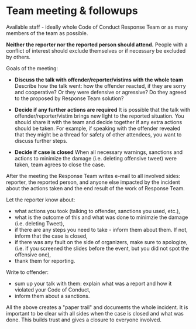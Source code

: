 # Team meeting & followups

Available staff - ideally whole Code of Conduct Response Team or as many members
of the team as possible.

**Neither the reporter nor the reported person should attend.**
People with a conflict of interest should exclude themselves or if necessary be excluded by others.

Goals of the meeting:

- **Discuss the talk with offender/reporter/vistims with the whole team**
	Describe how the talk went: how the offender reacted, if they are sorry and
	cooperative? Or they were defensive or agressive? Do they agreed to the proposed
	by Response Team solution?

- **Decide if any further actions are required**
	It is possible that the talk with offender/reporter/vistim brings new light
	to the reported situation. You should share it with the team and decide
	together if any extra actions should be taken. For example, if speaking with
	the offender revealed that they might be a thread for safety of other attendees,
	you want to discuss further steps.

- **Decide if case is closed**
	When all necessary warnings, sanctions and actions to minimize the damage 
	(i.e. deleting offensive tweet) were taken, team agrees to close the case.


After the meeting the Response Team writes e-mail to all involved sides: reporter,
the reported person, and anyone else impacted by the incident
 about the actions taken and the end result of the work of Response Team.

Let the reporter know about:

* what actions you took (talking to offender, sanctions you used, etc.),
* what is the outcome of this and what was done to minimzie the damage (i.e. deleting Tweet),
* if there are any steps you need to take - inform them about them. If not, inform that the case is closed,
* if there was any fault on the side of organizers, make sure to apologize, (i.e. if you screened the slides before the event, but you did not spot the offensive one),
* thank them for reporting.

Write to offender:

* sum up your talk with them: explain what was a report and how it violated your Code of Conduct,
* inform them about a sanctions.

All the above creates a "paper trail" and documents the whole incident. It is important to be clear with all sides when the case is closed and what was done. This builds trust and gives a closure to everyone involved.





